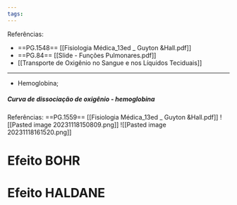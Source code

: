 ```yaml
---
tags:
---
```

Referências: 
* ==PG.1548== [[Fisiologia Médica_13ed _ Guyton &Hall.pdf]]
* ==PG.84== [[Slide - Funções Pulmonares.pdf]]
* [[Transporte de Oxigênio no Sangue e nos Líquidos Teciduais]]
---

* Hemoglobina; 

##### Curva de dissociação de oxigênio - hemoglobina
Referências: ==PG.1559== [[Fisiologia Médica_13ed _ Guyton &Hall.pdf]]
![[Pasted image 20231118150809.png]]
![[Pasted image 20231118161520.png]]
# Efeito BOHR


# Efeito HALDANE




[^1]: 
[^2]: 